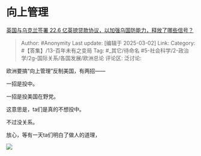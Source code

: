 # 向上管理
[英国与乌克兰签署 22.6 亿英镑贷款协议，以加强乌国防能力，释放了哪些信号？](https://www.zhihu.com/question/13799166723/answer/114086953863)

> Author: #Anonymity
> Last update: [编辑于 2025-03-02]
> Link:
> Category: #【答集】/13-百年未有之变局
> Tag: #_其它/待命名 #5-社会科学/2-政治学/2g-国际关系/各国发展/欧洲总论
> 评论区:
> 泛讨论:

欧洲要搞“向上管理”反制美国，有两招——

一招是投中。

一招是投美国在野党。

这意思是，ta们是真的不想投中。

不过没关系。

放心，等有一天ta们明白了做人的道理，

![](https://picx.zhimg.com/80/v2-87cae0de5e4a65741e9d6b4f905f5201_1440w.webp?source=c8b7c179)
